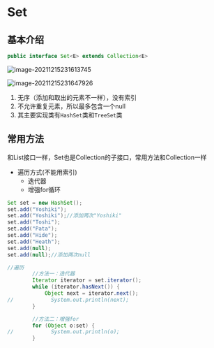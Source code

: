 # Set

## 基本介绍

```java
public interface Set<E> extends Collection<E>
```

![image-20211215231613745](https://s2.loli.net/2021/12/21/z3uIBPYl5Tmakb2.png)

![image-20211215231647926](https://s2.loli.net/2021/12/21/pKx4taOyS5Dcv3T.png)

1. 无序（添加和取出的元素不一样），没有索引
2. 不允许重复元素，所以最多包含一个null
3. 其主要实现类有`HashSet`类和`TreeSet`类

## 常用方法

和List接口一样，Set也是Collection的子接口，常用方法和Collection一样

- 遍历方式(不能用索引)
  - 迭代器
  - 增强for循环

```java
Set set = new HashSet();
set.add("Yoshiki");
set.add("Yoshiki");//添加两次"Yoshiki"
set.add("Toshi");
set.add("Pata");
set.add("Hide");
set.add("Heath");
set.add(null);
set.add(null);//添加两次null
```

```java
//遍历
        //方法一：迭代器
        Iterator iterator = set.iterator();
        while (iterator.hasNext()) {
            Object next = iterator.next();
//            System.out.println(next);
        }

        //方法二：增强for
        for (Object o:set) {
//            System.out.println(o);
        }
```

